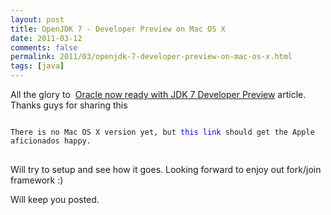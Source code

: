 ```yaml
---
layout: post
title: OpenJDK 7 - Developer Preview on Mac OS X
date: 2011-03-12
comments: false
permalink: 2011/03/openjdk-7-developer-preview-on-mac-os-x.html
tags: [java]
---
```


All the glory to &nbsp;<a href="http://blogs.sun.com/theaquarium/entry/oracle_now_ready_with_jdk">Oracle now ready with JDK 7 Developer Preview</a>&nbsp;article. Thanks guys for sharing this
<pre>
<code>
There is no Mac OS X version yet, but&nbsp;<a href="http://code.google.com/p/openjdk-osx-build/" style="color: blue; font-weight: normal; text-decoration: none;">this link</a>&nbsp;should get the Apple aficionados happy.
</code>
</pre>

Will try to setup and see how it goes. Looking forward to enjoy out fork/join framework :)

Will keep you posted.

